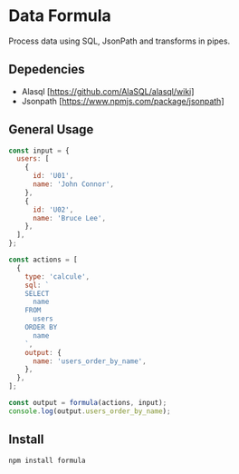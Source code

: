 # Data Formula

Process data using SQL, JsonPath and transforms in pipes.

## Depedencies

- Alasql [https://github.com/AlaSQL/alasql/wiki]
- Jsonpath [https://www.npmjs.com/package/jsonpath]

## General Usage

```js
const input = {
  users: [
    {
      id: 'U01',
      name: 'John Connor',
    },
    {
      id: 'U02',
      name: 'Bruce Lee',
    },
  ],
};

const actions = [
  {
    type: 'calcule',
    sql: `
    SELECT 
      name
    FROM
      users
    ORDER BY
      name
    `,
    output: {
      name: 'users_order_by_name',
    },
  },
];

const output = formula(actions, input);
console.log(output.users_order_by_name);
```

## Install

```bash
npm install formula
```
